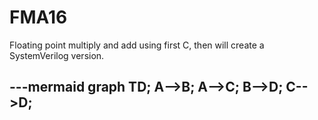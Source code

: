 # FMA16
Floating point multiply and add using first C, then will create a SystemVerilog version. 

---mermaid 
    graph TD;
    A-->B;
    A-->C;
    B-->D;
    C-->D;
---